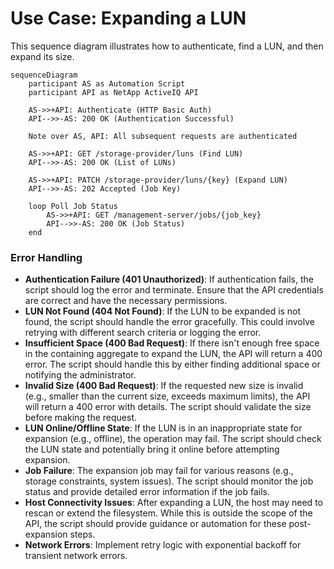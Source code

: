 # Use Case: Expanding a LUN

This sequence diagram illustrates how to authenticate, find a LUN, and then expand its size.

```mermaid
sequenceDiagram
    participant AS as Automation Script
    participant API as NetApp ActiveIQ API

    AS->>+API: Authenticate (HTTP Basic Auth)
    API-->>-AS: 200 OK (Authentication Successful)

    Note over AS, API: All subsequent requests are authenticated

    AS->>+API: GET /storage-provider/luns (Find LUN)
    API-->>-AS: 200 OK (List of LUNs)

    AS->>+API: PATCH /storage-provider/luns/{key} (Expand LUN)
    API-->>-AS: 202 Accepted (Job Key)

    loop Poll Job Status
        AS->>+API: GET /management-server/jobs/{job_key}
        API-->>-AS: 200 OK (Job Status)
    end
```

### Error Handling

- **Authentication Failure (401 Unauthorized)**: If authentication fails, the script should log the error and terminate. Ensure that the API credentials are correct and have the necessary permissions.
- **LUN Not Found (404 Not Found)**: If the LUN to be expanded is not found, the script should handle the error gracefully. This could involve retrying with different search criteria or logging the error.
- **Insufficient Space (400 Bad Request)**: If there isn't enough free space in the containing aggregate to expand the LUN, the API will return a 400 error. The script should handle this by either finding additional space or notifying the administrator.
- **Invalid Size (400 Bad Request)**: If the requested new size is invalid (e.g., smaller than the current size, exceeds maximum limits), the API will return a 400 error with details. The script should validate the size before making the request.
- **LUN Online/Offline State**: If the LUN is in an inappropriate state for expansion (e.g., offline), the operation may fail. The script should check the LUN state and potentially bring it online before attempting expansion.
- **Job Failure**: The expansion job may fail for various reasons (e.g., storage constraints, system issues). The script should monitor the job status and provide detailed error information if the job fails.
- **Host Connectivity Issues**: After expanding a LUN, the host may need to rescan or extend the filesystem. While this is outside the scope of the API, the script should provide guidance or automation for these post-expansion steps.
- **Network Errors**: Implement retry logic with exponential backoff for transient network errors.
